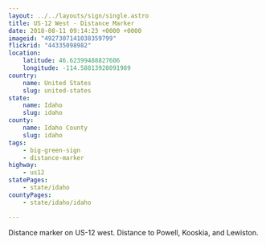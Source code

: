 ```yaml
---
layout: ../../layouts/sign/single.astro
title: US-12 West - Distance Marker
date: 2018-08-11 09:14:23 +0000 +0000
imageid: "4927307141038359799"
flickrid: "44335098982"
location:
    latitude: 46.62399488827606
    longitude: -114.58813928091989
country:
    name: United States
    slug: united-states
state:
    name: Idaho
    slug: idaho
county:
    name: Idaho County
    slug: idaho
tags:
    - big-green-sign
    - distance-marker
highway:
    - us12
statePages:
    - state/idaho
countyPages:
    - state/idaho/idaho

---
```

Distance marker on US-12 west.  Distance to Powell, Kooskia, and Lewiston.